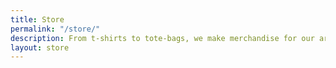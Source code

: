 ```yaml
---
title: Store
permalink: "/store/"
description: From t-shirts to tote-bags, we make merchandise for our artists and brands.
layout: store
---
```


